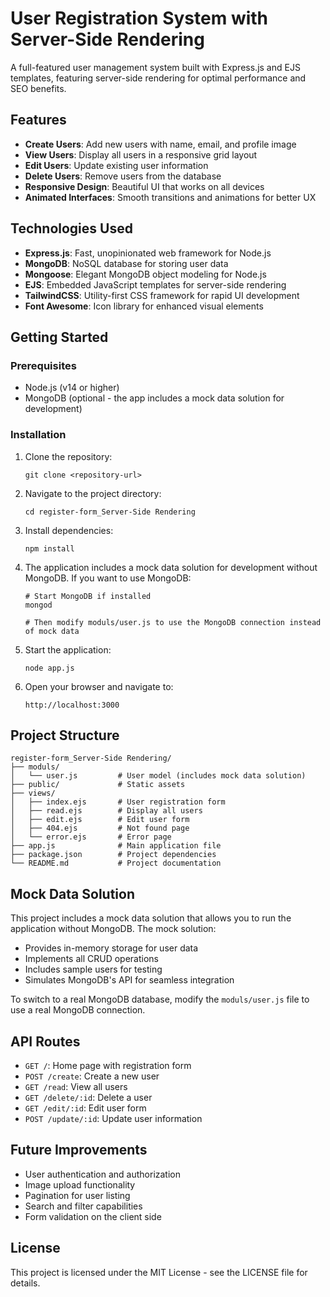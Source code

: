 # User Registration System with Server-Side Rendering

A full-featured user management system built with Express.js and EJS templates, featuring server-side rendering for optimal performance and SEO benefits.

## Features

- **Create Users**: Add new users with name, email, and profile image
- **View Users**: Display all users in a responsive grid layout
- **Edit Users**: Update existing user information
- **Delete Users**: Remove users from the database
- **Responsive Design**: Beautiful UI that works on all devices
- **Animated Interfaces**: Smooth transitions and animations for better UX

## Technologies Used

- **Express.js**: Fast, unopinionated web framework for Node.js
- **MongoDB**: NoSQL database for storing user data
- **Mongoose**: Elegant MongoDB object modeling for Node.js
- **EJS**: Embedded JavaScript templates for server-side rendering
- **TailwindCSS**: Utility-first CSS framework for rapid UI development
- **Font Awesome**: Icon library for enhanced visual elements

## Getting Started

### Prerequisites

- Node.js (v14 or higher)
- MongoDB (optional - the app includes a mock data solution for development)

### Installation

1. Clone the repository:
   ```
   git clone <repository-url>
   ```

2. Navigate to the project directory:
   ```
   cd register-form_Server-Side Rendering
   ```

3. Install dependencies:
   ```
   npm install
   ```

4. The application includes a mock data solution for development without MongoDB. If you want to use MongoDB:
   ```
   # Start MongoDB if installed
   mongod

   # Then modify moduls/user.js to use the MongoDB connection instead of mock data
   ```

5. Start the application:
   ```
   node app.js
   ```

6. Open your browser and navigate to:
   ```
   http://localhost:3000
   ```

## Project Structure

```
register-form_Server-Side Rendering/
├── moduls/
│   └── user.js         # User model (includes mock data solution)
├── public/             # Static assets
├── views/
│   ├── index.ejs       # User registration form
│   ├── read.ejs        # Display all users
│   ├── edit.ejs        # Edit user form
│   ├── 404.ejs         # Not found page
│   └── error.ejs       # Error page
├── app.js              # Main application file
├── package.json        # Project dependencies
└── README.md           # Project documentation
```

## Mock Data Solution

This project includes a mock data solution that allows you to run the application without MongoDB. The mock solution:

- Provides in-memory storage for user data
- Implements all CRUD operations
- Includes sample users for testing
- Simulates MongoDB's API for seamless integration

To switch to a real MongoDB database, modify the `moduls/user.js` file to use a real MongoDB connection.

## API Routes

- `GET /`: Home page with registration form
- `POST /create`: Create a new user
- `GET /read`: View all users
- `GET /delete/:id`: Delete a user
- `GET /edit/:id`: Edit user form
- `POST /update/:id`: Update user information

## Future Improvements

- User authentication and authorization
- Image upload functionality
- Pagination for user listing
- Search and filter capabilities
- Form validation on the client side

## License

This project is licensed under the MIT License - see the LICENSE file for details.
